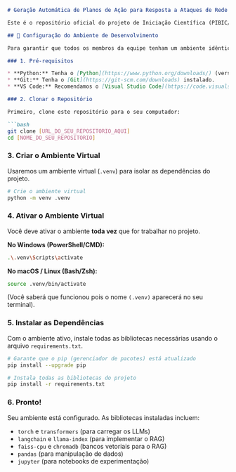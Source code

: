 ````markdown
# Geração Automática de Planos de Ação para Resposta a Ataques de Rede (PIBIC)

Este é o repositório oficial do projeto de Iniciação Científica (PIBIC/UEPA) focado no desenvolvimento de uma metodologia baseada em IA Generativa para resposta a incidentes de cibersegurança.

## 🚀 Configuração do Ambiente de Desenvolvimento

Para garantir que todos os membros da equipe tenham um ambiente idêntico, siga estes passos.

### 1. Pré-requisitos

* **Python:** Tenha o [Python](https://www.python.org/downloads/) (versão 3.10 ou superior) instalado.
* **Git:** Tenha o [Git](https://git-scm.com/downloads) instalado.
* **VS Code:** Recomendamos o [Visual Studio Code](https://code.visualstudio.com/) como IDE com a extensão oficial "Python".

### 2. Clonar o Repositório

Primeiro, clone este repositório para o seu computador:

```bash
git clone [URL_DO_SEU_REPOSITORIO_AQUI]
cd [NOME_DO_SEU_REPOSITORIO]
````

### 3\. Criar o Ambiente Virtual

Usaremos um ambiente virtual (`.venv`) para isolar as dependências do projeto.

```bash
# Crie o ambiente virtual
python -m venv .venv
```

### 4\. Ativar o Ambiente Virtual

Você deve ativar o ambiente **toda vez** que for trabalhar no projeto.

**No Windows (PowerShell/CMD):**

```bash
.\.venv\Scripts\activate
```

**No macOS / Linux (Bash/Zsh):**

```bash
source .venv/bin/activate
```

(Você saberá que funcionou pois o nome `(.venv)` aparecerá no seu terminal).

### 5\. Instalar as Dependências

Com o ambiente ativo, instale todas as bibliotecas necessárias usando o arquivo `requirements.txt`.

```bash
# Garante que o pip (gerenciador de pacotes) está atualizado
pip install --upgrade pip

# Instala todas as bibliotecas do projeto
pip install -r requirements.txt
```

### 6\. Pronto\!

Seu ambiente está configurado. As bibliotecas instaladas incluem:

  * `torch` e `transformers` (para carregar os LLMs)
  * `langchain` e `llama-index` (para implementar o RAG)
  * `faiss-cpu` e `chromadb` (bancos vetoriais para o RAG)
  * `pandas` (para manipulação de dados)
  * `jupyter` (para notebooks de experimentação)

<!-- end list -->

```
```
